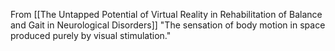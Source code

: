 From [[The Untapped Potential of Virtual Reality in Rehabilitation of Balance and Gait in Neurological Disorders]]
"The sensation of body motion in space produced purely by visual stimulation."